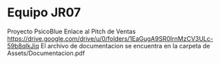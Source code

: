 # Equipo JR07
Proyecto PsicoBlue
Enlace al Pitch de Ventas
https://drive.google.com/drive/u/0/folders/1EaGugA9SR0IrnMzCV3ULc-59b8qlkJiq
El archivo de documentacion se encuentra en la carpeta de Assets/Documentacion.pdf
